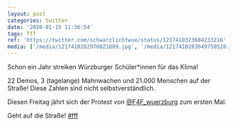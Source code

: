 ```yaml
---
layout: post
categories: twitter
date: '2020-01-15 11:36:54'
tags: fff
ref: 'https://twitter.com/schwarzlichtwue/status/1217410323684233216'
media: ['/media/1217410282970021889.jpg', '/media/1217410283049750528.jpg']
---
```

Schon ein Jahr streiken Würzburger Schüler\*innen für das Klima!



22 Demos, 3 (tagelange) Mahnwachen und 21.000 Menschen auf der Straße! Diese Zahlen sind nicht selbstverständlich.



Diesen Freitag jährt sich der Protest von [@F4F_wuerzburg](https://twitter.com/F4F_wuerzburg) zum ersten Mal.

Geht auf die Straße! [#fff](/t/fff) 